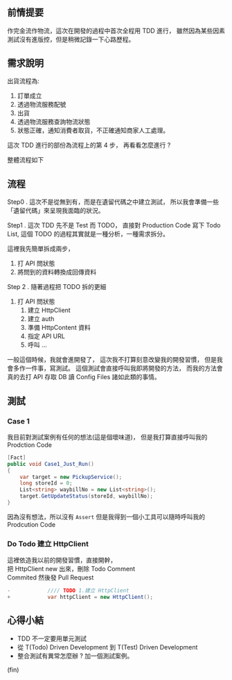 ﻿# 
## 前情提要

作完金流作物流，這次在開發的過程中首次全程用 TDD 進行， 
雖然因為某些因素測試沒有進版控，但是稍微記錄一下心路歷程。

## 需求說明 

出貨流程為:
1. 訂單成立
2. 透過物流服務配號
3. 出貨
4. 透過物流服務查詢物流狀態
5. 狀態正確，通知消費者取貨，不正確通知商家人工處理。

這次 TDD 進行的部份為流程上的第 4 步，
再看看怎麼進行 ? 

整體流程如下

## 流程 

Step0 . 這次不是從無到有，而是在遺留代碼之中建立測試，
所以我會準備一些「遺留代碼」來呈現我面臨的狀況。

Step1 . 這次 TDD 先不是 Test 而 TODO，
直接對 Production Code 寫下 Todo List, 
這個 TODO 的過程其實就是一種分析，一種需求拆分。

這裡我先簡單拆成兩步，
1. 打 API 問狀態
2. 將問到的資料轉換成回傳資料

Step 2 . 隨著過程把 TODO 拆的更細
1. 打 API 問狀態
   1. 建立 HttpClient
   2. 建立 auth
   3. 準備 HttpContent 資料
   4. 指定 API URL 
   5. 呼叫
...

一般這個時候，我就會進開發了， 
這次我不打算刻意改變我的開發習慣， 
但是我會多作一件事，寫測試。
這個測試會直接呼叫我即將開發的方法， 
而我的方法會真的去打 API 存取 DB 讀 Config Files 諸如此類的事情。

## 測試 

### Case 1 

我目前對測試案例有任何的想法(這是個壞味道)， 
但是我打算直接呼叫我的 Prodction Code 

```csharp
[Fact]
public void Case1_Just_Run()
{
    var target = new PickupService();
    long storeId = 0;
    List<string> waybillNo = new List<string>();
    target.GetUpdateStatus(storeId, waybillNo);
}
```

因為沒有想法，所以沒有 `Assert`
但是我得到一個小工具可以隨時呼叫我的 Prodcution Code

### Do Todo 建立 HttpClient

這裡依造我以前的開發習慣，直接開幹，  
把 HttpClient new 出來，刪除 Todo Comment  
Commited 然後發 Pull Request

```csharp
-            //// TODO 1.建立 HttpClient
+            var httpClient = new HttpClient();
```

## 心得小結

- TDD 不一定要用單元測試
- 從 T(Todo) Driven Development 到 T(Test) Driven Development
- 整合測試有異常怎麼辦 ? 加一個測試案例。

(fin)
